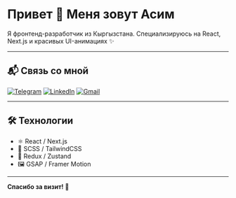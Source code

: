 # Привет 👋 Меня зовут Асим

Я фронтенд-разработчик из Кыргызстана. Специализируюсь на React, Next.js и красивых UI-анимациях ✨

---

## 📬 Связь со мной

[![Telegram](https://img.shields.io/badge/-Telegram-2CA5E0?style=flat&logo=telegram&logoColor=white)](https://t.me/MahmudovAsim)
[![LinkedIn](https://img.shields.io/badge/-LinkedIn-0077B5?style=flat&logo=linkedin&logoColor=white)](https://linkedin.com/in/ТВОЙ_ЮЗЕРНЕЙМ)
[![Gmail](https://img.shields.io/badge/-Gmail-D14836?style=flat&logo=gmail&logoColor=white)](mailto:mahmudovasim799@gmail.com)

---

## 🛠️ Технологии

- ⚛️ React / Next.js
- 🎨 SCSS / TailwindCSS
- 🧠 Redux / Zustand
- 🖼️ GSAP / Framer Motion

---

**Спасибо за визит! 🙌**
